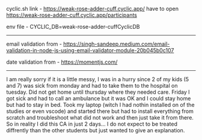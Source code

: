 cyclic.sh link - https://weak-rose-adder-cuff.cyclic.app/ 
have to open https://weak-rose-adder-cuff.cyclic.app/participants 


env file - CYCLIC_DB=weak-rose-adder-cuffCyclicDB

------------------------------------------------

email validation from - https://singh-sandeep.medium.com/email-validation-in-node-js-using-email-validator-module-20b045b0c107

date validation from - https://momentjs.com/

-------------------------------------------------

I am really sorry if it is a little messy, I was in a hurry since 2 of my kids (5 and 7) was sick from monday and had to take them to the hospital on tuesday. Did not get home until thursday where they needed care. Friday I got sick and had to call an ambulance but it was OK and I could stay home but had to stay in bed. Took my laptop (witch I had nothin installed on of the studies or even vscode) and started there but had to install everything from scratch and troubleshoot what did not work and then just take it from there. So in reality I did this CA in just 2 days... I do not expect to be treated diffrently than the other students but just wanted to give an explanation. 